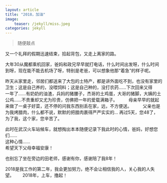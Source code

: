 ```yaml
---
layout: article
title: "2018，加油"
image:
    teaser: /jekyll/miss.jpeg
categories: jekyll
---
```


> 随便敲点  
 
又一个礼拜的假期迅速结束，拾起背包，又走上离家的路。          
  
大年30从魔都乘机回家，爸妈和政兄早早就打电话，什么时间出发呀，什么时间到呀，现在能不能去机场了呀，特别是老爸，可以想象他那“着急”的样子呢。      

昨天从家里走，邻居们都送来了大包的土特产，都是讲外面吃不到，也没有家里的卫生；这是自己养的，没喂饲料；这是自己种的，没打农药……下次回来又得    
一年了……有奶奶的油渣，兵妈的猪腰子，杰哥的土鸡蛋，大哥的猪脚，大姨的土公鸡……不贵重却又尤为珍贵，仿佛把一年的爱载满箱子。        
    
母亲早早的就起来做了一桌子好菜，还不停的问我东西别丢在家，远，不方便送。          
  
父亲也是为我烤腊肉，什么都不说，默默的把腊肉裹得严严实实的… 再过5天，您48了，为了我，这个家，您辛苦了。          

此时在武汉火车站候车，就想掏出本本随便记录下我此时的心情，爸妈，好想您们……     
这种心情……          
希望天下父母幸福安康！          
     
也别忘了坐在旁边的田老师，感谢有你，感谢陪了我8年！ 
  
2018是我工作的第二年，我会更加努力，绝不会让相信我的人，关心我的人失望。    
  
2018年，上车，撸起！       

